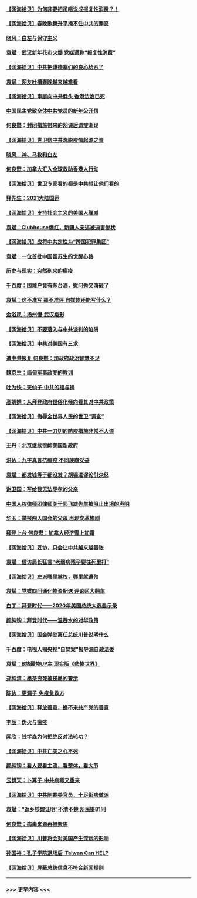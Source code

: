 #### [【网海拾贝】为何非要把吊唁说成报复性消费？！](../pages/nsc993/n12753738.md?t=02160001) 
#### [【网海拾贝】春晚歌舞升平掩不住中共的罪恶](../pages/nsc993/n12752025.md?t=02160001) 
#### [晓风：白左与保守主义](../pages/nsc993/n12752016.md?t=02160001) 
#### [袁斌：武汉新年花市火爆 党媒谎称“报复性消费”](../pages/nsc993/n12751938.md?t=02160001) 
#### [【网海拾贝】中共把谭德塞们的良心给吞了](../pages/nsc993/n12750636.md?t=02160001) 
#### [袁斌：网友吐槽春晚越来越难看](../pages/nsc993/n12750619.md?t=02160001) 
#### [【网海拾贝】审庭向中共低头 香港法治已死](../pages/nsc993/n12748910.md?t=02160001) 
#### [中国民主党致全体中共党员的新年公开信](../pages/nsc993/n12747581.md?t=02160001) 
#### [何良懋：封闭措施带来的网课后遗症渐现](../pages/nsc993/n12747478.md?t=02160001) 
#### [【网海拾贝】世卫帮中共洗脱疫情起源之责](../pages/nsc993/n12746838.md?t=02160001) 
#### [晓风：神、马教和白左](../pages/nsc993/n12746828.md?t=02160001) 
#### [何良懋：加拿大汇入全球救助香港人行动](../pages/nsc993/n12746719.md?t=02160001) 
#### [【网海拾贝】世卫专家看的都是中共想让他们看的](../pages/nsc993/n12744865.md?t=02160001) 
#### [释先生：2021大陆国运](../pages/nsc993/n12744813.md?t=02160001) 
#### [【网海拾贝】支持社会主义的美国人骤减](../pages/nsc993/n12742476.md?t=02160001) 
#### [袁斌：Clubhouse爆红，新疆人亲述被迫害惨状](../pages/nsc993/n12742407.md?t=02160001) 
#### [【网海拾贝】应将中共定性为“跨国犯罪集团”](../pages/nsc993/n12740430.md?t=02160001) 
#### [袁斌：一位首批中国留苏生的觉醒心路](../pages/nsc993/n12740396.md?t=02160001) 
#### [历史与现实：突然到来的瘟疫](../pages/nsc993/n12738507.md?t=02160001) 
#### [千百度：困难户竟有茅台酒，慰问秀又演砸了](../pages/nsc993/n12738362.md?t=02160001) 
#### [袁斌：这不准写 那不准评 自媒体还能写什么？](../pages/nsc993/n12737833.md?t=02160001) 
#### [金浴凤：扬州慢‧武汉疫影](../pages/nsc993/n12737248.md?t=02160001) 
#### [【网海拾贝】不要落入与中共谈判的陷阱](../pages/nsc993/n12735229.md?t=02160001) 
#### [【网海拾贝】中共对美国有三求](../pages/nsc993/n12735197.md?t=02160001) 
#### [遭中共报复 何良懋：加政府政治智慧不足](../pages/nsc993/n12734323.md?t=02160001) 
#### [魏京生：缅甸军事政变的教训](../pages/nsc993/n12732470.md?t=02160001) 
#### [吐为快：天仙子·中共的福与祸](../pages/nsc993/n12732165.md?t=02160001) 
#### [高婧婧：从拜登政府世俗化倾向看其对中共政策](../pages/nsc993/n12730028.md?t=02160001) 
#### [【网海拾贝】侮辱全世界人民的世卫“调查”](../pages/nsc993/n12727884.md?t=02160001) 
#### [【网海拾贝】中共一刀切的防疫措施非常不人道](../pages/nsc993/n12724879.md?t=02160001) 
#### [王丹：北京继续挑衅美国新政府](../pages/nsc993/n12722456.md?t=02160001) 
#### [洪达：九字真言抗瘟疫 不同族裔受益](../pages/nsc993/n12722448.md?t=02160001) 
#### [袁斌：都发钱等于都没发？胡锡进谬论引众怒](../pages/nsc993/n12722393.md?t=02160001) 
#### [谢卫国：写给我无法尽孝的父亲](../pages/nsc993/n12720325.md?t=02160001) 
#### [中国人权律师团律师关于郭飞雄先生被阻止出境的声明](../pages/nsc993/n12720203.md?t=02160001) 
#### [华玉：举报闯入国会的父母 再现文革惨剧](../pages/nsc993/n12719070.md?t=02160001) 
#### [拜登上台 何良懋：加拿大经济雪上加霜](../pages/nsc993/n12718943.md?t=02160001) 
#### [【网海拾贝】妥协，只会让中共越来越嚣张](../pages/nsc993/n12717392.md?t=02160001) 
#### [袁斌：信访局长狂言“老弱病残孕要往死里打”](../pages/nsc993/n12717343.md?t=02160001) 
#### [【网海拾贝】左派哪里掌权，哪里就遭殃](../pages/nsc993/n12715009.md?t=02160001) 
#### [袁斌：党媒四问通化物资配送 评论区大翻车](../pages/nsc993/n12714950.md?t=02160001) 
#### [白丁：拜登时代——2020年美国总统大选启示录](../pages/nsc993/n12714920.md?t=02160001) 
#### [颜纯钩：拜登时代——温吞水的对华政策](../pages/nsc993/n12713245.md?t=02160001) 
#### [【网海拾贝】国会弹劾离任总统川普说明什么](../pages/nsc993/n12712816.md?t=02160001) 
#### [千百度：电视人揭央视“自焚案”报导源自政法委](../pages/nsc993/n12709760.md?t=02160001) 
#### [袁斌：B站最惨UP主 现实版《悲惨世界》](../pages/nsc993/n12709686.md?t=02160001) 
#### [郑纯清：墨茶穷死被搽墨的警示](../pages/nsc993/n12709262.md?t=02160001) 
#### [陈达：更漏子·免疫急救方](../pages/nsc993/n12709244.md?t=02160001) 
#### [【网海拾贝】释放善意，换不来共产党的善意](../pages/nsc993/n12708361.md?t=02160001) 
#### [李辰：伪火与瘟疫](../pages/nsc993/n12707981.md?t=02160001) 
#### [闻欣：钱学森为何拒绝反对法轮功？](../pages/nsc993/n12707407.md?t=02160001) 
#### [【网海拾贝】中共亡美之心不死](../pages/nsc993/n12707621.md?t=02160001) 
#### [颜纯钩：看人要看主流，看整体，看大节](../pages/nsc993/n12707536.md?t=02160001) 
#### [云鹤天：卜算子‧中共病毒又重来](../pages/nsc993/n12707408.md?t=02160001) 
#### [【网海拾贝】中共制裁美官员，十足街痞做派](../pages/nsc993/n12705115.md?t=02160001) 
#### [袁斌：“返乡核酸证明”不清不楚 网民提81问](../pages/nsc993/n12704982.md?t=02160001) 
#### [何良懋：病毒来源再被聚焦](../pages/nsc993/n12704944.md?t=02160001) 
#### [【网海拾贝】川普将会对美国产生深远的影响](../pages/nsc993/n12703045.md?t=02160001) 
#### [孙国祥：孔子学院退场后  Taiwan Can HELP](../pages/nsc993/n12702430.md?t=02160001) 
#### [【网海拾贝】屏蔽总统信息不符合新闻规则](../pages/nsc993/n12699998.md?t=02160001) 

----
#### [ >>> 更早内容 <<< ](../indexes/nsc993-earlier.md)
